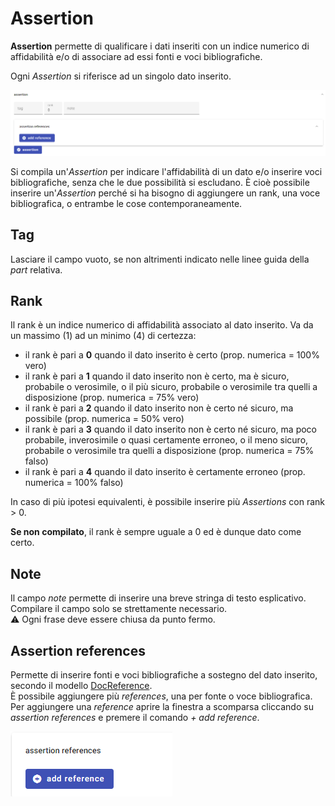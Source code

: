 # Assertion 

**Assertion** permette di qualificare i dati inseriti con un indice numerico di affidabilità e/o di associare ad essi fonti e voci bibliografiche.  

Ogni _Assertion_ si riferisce ad un singolo dato inserito.  

![](https://github.com/petrarchsitinera/linee-guida/blob/9a3544c46e6ea09d6092d436a630821b00eb5fef/docs/assets/images/assertion.png?raw=true)

Si compila un'_Assertion_ per indicare l'affidabilità di un dato e/o inserire voci bibliografiche, senza che le due possibilità si escludano. È cioè possibile inserire un'_Assertion_ perché si ha bisogno di aggiungere un rank, una voce bibliografica, o entrambe le cose contemporaneamente.

## Tag
Lasciare il campo vuoto, se non altrimenti indicato nelle linee guida della _part_ relativa.

## Rank 
Il rank è un indice numerico di affidabilità associato al dato inserito. Va da un massimo (1) ad un minimo (4) di certezza:
* il rank è pari a **0** quando il dato inserito è certo (prop. numerica = 100% vero)
* il rank è pari a **1** quando il dato inserito non è certo, ma è sicuro, probabile o verosimile, o il più sicuro, probabile o verosimile tra quelli a disposizione (prop. numerica = 75% vero)
* il rank è pari a **2** quando il dato inserito non è certo né sicuro, ma possibile (prop. numerica = 50% vero)
* il rank è pari a **3** quando il dato inserito non è certo né sicuro, ma poco probabile, inverosimile o quasi certamente erroneo, o il meno sicuro, probabile o verosimile tra quelli a disposizione (prop. numerica = 75% falso)
* il rank è pari a **4** quando il dato inserito è certamente erroneo (prop. numerica = 100% falso)

In caso di più ipotesi equivalenti, è possibile inserire più _Assertions_ con rank > 0.

**Se non compilato**, il rank è sempre uguale a 0 ed è dunque dato come certo.

##  Note  
Il campo _note_ permette di inserire una breve stringa di testo esplicativo. Compilare il campo solo se strettamente necessario.  
⚠️ Ogni frase deve essere chiusa da punto fermo.  

## Assertion references  
Permette di inserire fonti e voci bibliografiche a sostegno del dato inserito, secondo il modello [DocReference](Docref_Brick.md).  
È possibile aggiungere più _references_, una per fonte o voce bibliografica.  
Per aggiungere una _reference_ aprire la finestra a scomparsa cliccando su _assertion references_ e premere il comando _+ add reference_.  

![](https://github.com/petrarchsitinera/linee-guida/blob/bb413d602f3fb56c819fb52e99645bfc0b6104d6/docs/assets/images/add_reference.png?raw=true)
